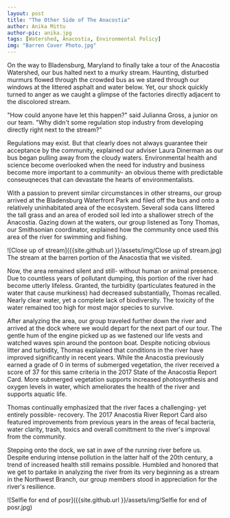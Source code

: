 ```yaml
---
layout: post
title: "The Other Side of The Anacostia"
author: Anika Mittu
author-pic: anika.jpg
tags: [Watershed, Anacostia, Environmental Policy]
img: "Barren Cover Photo.jpg"
---
```


On the way to Bladensburg, Maryland to finally take a tour of the Anacostia Watershed, our bus halted next to a murky stream. Haunting, disturbed murmurs flowed through the crowded bus as we stared through our windows at the littered asphalt and water below. Yet, our shock quickly turned to anger as we caught a glimpse of the factories directly adjacent to the discolored stream. 

"How could anyone have let this happen?" said Julianna Gross, a junior on our team. "Why didn't some regulation stop industry from developing directly right next to the stream?" 

Regulations may exist. But that clearly does not always guarantee their acceptance by the community, explained our adviser Laura Dinerman as our bus began pulling away from the cloudy waters. Environmental health and science become overlooked when the need for industry and business become more important to a community- an obvious theme with predictable conseuqneces that can devastate the hearts of environmentalists. 

With a passion to prevent similar circumstances in other streams, our group arrived at the Bladensburg Waterfront Park and filed off the bus and onto a relatively uninhabitated area of the ecosystem. Several soda cans littered the tall grass and an area of eroded soil led into a shallower strech of the Anacostia. Gazing down at the waters, our group listened as Tony Thomas, our Smithsonian coordinator, explained how the community once used this area of the river for swimming and fishing. 

![Close up of stream]({{site.github.url }}/assets/img/Close up of stream.jpg)
The stream at the barren portion of the Anacostia that we visited.

Now, the area remained silent and still- without human or animal presence. Due to countless years of pollutant dumping, this portion of the river had become utterly lifeless. Granted, the turbidity (particulates featured in the water that cause murkiness) had decreased substantially, Thomas recalled. Nearly clear water, yet a complete lack of biodiversity. The toxicity of the water remained too high for most major species to survive. 

After analyzing the area, our group traveled further down the river and arrived at the dock where we would depart for the next part of our tour. The gentle hum of the engine picked up as we fastened our life vests and watched waves spin around the pontoon boat. Despite noticing obvious litter and turbidity, Thomas explained that conditions in the river have improved significantly in recent years. While the Anacostia previously earned a grade of 0 in terms of submerged vegetation, the river received a score of 37 for this same criteria in the 2017 State of the Anacostia Report Card. More submerged vegetation supports increased photosynthesis and oxygen levels in water, which ameliorates the health of the river and supports aquatic life.

Thomas continually emphasized that the river faces a challenging- yet entirely possible- recovery. The 2017 Anacostia River Report Card also featured improvements from previous years in the areas of fecal bacteria, water clarity, trash, toxics and overall comittment to the river's improval from the community. 

Stepping onto the dock, we sat in awe of the running river before us. Despite enduring intense pollution in the latter half of the 20th century, a trend of increased health still remains possible. Humbled and honored that we get to partake in analyzing the river from its very beginning as a stream in the Northwest Branch, our group members stood in appreciation for the river's resilience. 

![Selfie for end of posr]({{site.github.url }}/assets/img/Selfie for end of posr.jpg)
